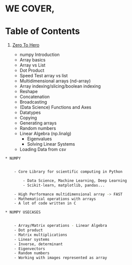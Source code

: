 # WE COVER,

# Table of Contents

1. [Zero To Hero]()

	 - numpy Introduction
	 - Array basics
	 - Array vs List
	 - Dot Product
	 - Speed Test array vs list
	 - Multidimensional arrays (nd-array)
	 - Array indexing/slicing/boolean indexing
	 - Reshape
	 - Concatenation
	 - Broadcasting
	 - (Data Science) Functions and Axes
	 - Datatypes
	 - Copying
	 - Generating arrays
	 - Random numbers
	 - Linear Algebra (np.linalg)
	 	- Eigenvalues
	 	- Solving Linear Systems
	 - Loading Data from csv



```bash
* NUMPY


	- Core Library for scientific computing in Python

		- Data Science, Machine Learning, Deep Learning
		- Scikit-learn, matplotlib, pandas...

	- High Performance multidimensional array -> FAST
	- Mathematical operations with arrays
	- A lot of code written in C	
```


```bash
* NUMPY USECASES


	- Array/Matrix operations - Linear Algebra
	- Dot product
	- Matrix multiplications 
	- Linear systems
	- Inverse, determinant
	- Eigenvectors
	- Random numbers
	- Working with images represented as array	
```